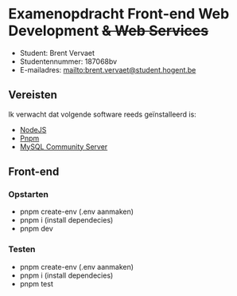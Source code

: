 # Examenopdracht Front-end Web Development ~~& Web Services~~

- Student: Brent Vervaet
- Studentennummer:  187068bv
- E-mailadres: <mailto:brent.vervaet@student.hogent.be>

## Vereisten

Ik verwacht dat volgende software reeds geïnstalleerd is:

- [NodeJS](https://nodejs.org)
- [Pnpm](https://pnpm.io)
- [MySQL Community Server](https://dev.mysql.com/downloads/mysql/)

## Front-end

### Opstarten

- pnpm create-env (.env aanmaken)
- pnpm i (install dependecies)
- pnpm dev

### Testen

- pnpm create-env (.env aanmaken)
- pnpm i (install dependecies)
- pnpm test
